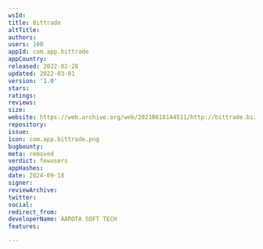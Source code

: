 ```yaml
---
wsId: 
title: Bittrade
altTitle: 
authors: 
users: 100
appId: com.app.bittrade
appCountry: 
released: 2022-02-28
updated: 2022-03-01
version: '1.0'
stars: 
ratings: 
reviews: 
size: 
website: https://web.archive.org/web/20210618144511/http://bittrade.biz/
repository: 
issue: 
icon: com.app.bittrade.png
bugbounty: 
meta: removed
verdict: fewusers
appHashes: 
date: 2024-09-18
signer: 
reviewArchive: 
twitter: 
social: 
redirect_from: 
developerName: AAROTA SOFT TECH
features: 

---
```


